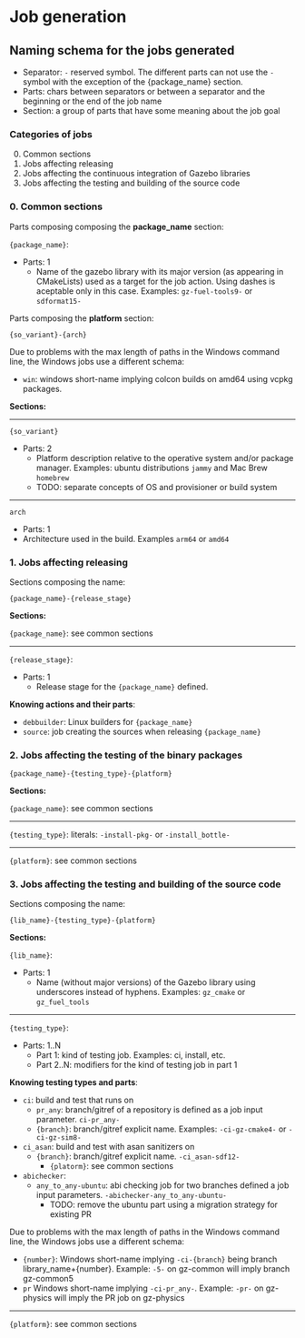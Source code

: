 # Job generation

## Naming schema for the jobs generated

  * Separator: `-` reserved symbol. The different parts can not use the `-` symbol with the exception of
    the {package_name} section.
  * Parts: chars between separators or between a separator and the beginning or the end of the job name
  * Section: a group of parts that have some meaning about the job goal

### Categories of jobs

  0. Common sections
  1. Jobs affecting releasing
  2. Jobs affecting the continuous integration of Gazebo libraries
  3. Jobs affecting the testing and building of the source code

### 0. Common sections

Parts composing composing the **package_name** section:

`{package_name}`:
 * Parts: 1
   * Name of the gazebo library with its major version (as appearing in CMakeLists) used as a target for the job action.
     Using dashes is aceptable only in this case. Examples: `gz-fuel-tools9-` or `sdformat15-`

Parts composing the **platform** section:
```
{so_variant}-{arch}
```

Due to problems with the max length of paths in the Windows command line, the Windows jobs use a different schema:
 * `win`: windows short-name implying colcon builds on amd64 using vcpkg packages.

**Sections:**

---

`{so_variant}`
 * Parts: 2
   * Platform description relative to the operative system and/or package manager. Examples:
     ubuntu distributions `jammy` and Mac Brew `homebrew`
   * TODO: separate concepts of OS and provisioner or build system

---

`arch`
 * Parts: 1
  * Architecture used in the build. Examples `arm64` or `amd64`


### 1. Jobs affecting releasing

Sections composing the name:

```
{package_name}-{release_stage}
```

**Sections:**

 `{package_name}`: see common sections

---

`{release_stage}`:
 * Parts: 1
   * Release stage for the `{package_name}` defined.

__Knowing actions and their parts__:

 * `debbuilder`: Linux builders for `{package_name}`
 * `source`: job creating the sources when releasing `{package_name}`

### 2. Jobs affecting the testing of the binary packages

```
{package_name}-{testing_type}-{platform}
```

**Sections:**

`{package_name}`: see common sections

---

`{testing_type}`: literals: `-install-pkg-` or `-install_bottle-`

---

`{platform}`: see common sections


### 3. Jobs affecting the testing and building of the source code

Sections composing the name:

```
{lib_name}-{testing_type}-{platform}
```

**Sections:**

`{lib_name}`:
 * Parts: 1
   * Name (without major versions) of the Gazebo library using underscores instead of hyphens.
     Examples: `gz_cmake` or `gz_fuel_tools`

---

`{testing_type}`:
 * Parts: 1..N
   * Part 1: kind of testing job. Examples: ci, install, etc.
   * Part 2..N: modifiers for the kind of testing job in part 1

__Knowing testing types and parts__:

 * `ci`: build and test that runs on
   * `pr_any`: branch/gitref of a repository is defined as a job input parameter. `ci-pr_any-`
   * `{branch}`: branch/gitref explicit name. Examples: `-ci-gz-cmake4-` or `-ci-gz-sim8-`
 * `ci_asan`: build and test with asan sanitizers on
   * `{branch}`: branch/gitref explicit name. `-ci_asan-sdf12-`
     * `{platorm}`: see common sections
 * `abichecker`:
    * `any_to_any-ubuntu`: abi checking job for two branches defined a job input parameters. `-abichecker-any_to_any-ubuntu-`
      * TODO: remove the ubuntu part using a migration strategy for existing PR

Due to problems with the max length of paths in the Windows command line, the Windows jobs use a different schema:
 * `{number}`: Windows short-name implying `-ci-{branch}` being branch library_name+{number}. Example: `-5-` on gz-common will imply branch gz-common5
 * `pr` Windows short-name implying  `-ci-pr_any-`. Example: `-pr-` on gz-physics will imply the PR job on gz-physics

---

`{platform}`: see common sections

